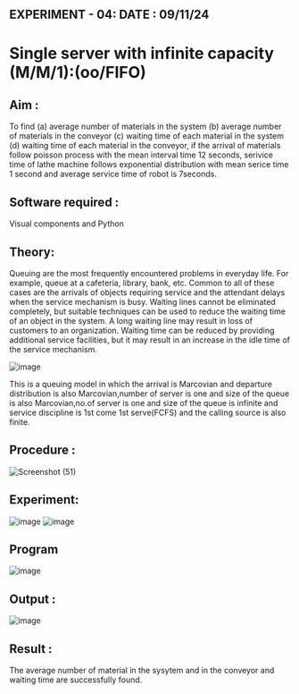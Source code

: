 ## EXPERIMENT - 04:           DATE : 09/11/24
# Single server with infinite capacity (M/M/1):(oo/FIFO)
## Aim :
To find (a) average number of materials in the system (b) average number of materials in the conveyor (c) waiting time of each material in the system (d) waiting time of each material in the conveyor, if the arrival  of materials follow poisson process with the mean interval time 12 seconds, serivice time of lathe machine follows exponential distribution with mean serice time 1 second and average service time of robot is 7seconds.

## Software required :
Visual components and Python

## Theory:
Queuing are the most frequently encountered problems in everyday life. For example, queue at a cafeteria, library, bank, etc. Common to all of these cases are the arrivals of objects requiring service and the attendant delays when the service mechanism is busy. Waiting lines cannot be eliminated completely, but suitable techniques can be used to reduce the waiting time of an object in the system. A long waiting line may result in loss of customers to an organization. Waiting time can be reduced by providing additional service facilities, but it may result in an increase in the idle time of the service mechanism.

![image](1.png)

This is a queuing model in which the arrival is Marcovian and departure distribution is also Marcovian,number of server is one and size of the queue is also Marcovian,no.of server is one and size of the queue is infinite and service discipline is 1st come 1st serve(FCFS) and the calling source is also finite.

## Procedure :

![Screenshot (51)](https://github.com/user-attachments/assets/1b49f816-a840-4e1e-9141-8ef0f447fb0d)




## Experiment:
![image](https://github.com/user-attachments/assets/cbbf508b-f597-4ed4-b7a9-5a420349b457)
![image](https://github.com/user-attachments/assets/d1fc4a19-e9cb-4c72-b12d-1d8699bc595d)



 
## Program
![image](https://github.com/ramjan1729/Single-server-infinite-capacity---Markov-Model/assets/103921593/5f1fd58d-5929-4c51-89ea-4cef009e5bad)

## Output :
![image](https://github.com/user-attachments/assets/fb74adbf-e6d8-4e41-a0fb-300412ab074c)

## Result :
The average number of material in the sysytem and in the conveyor and waiting time are successfully found.
